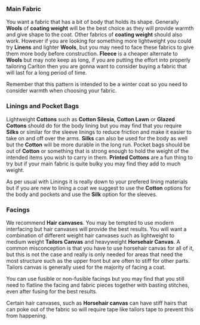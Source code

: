 ### Main Fabric

You want a fabric that has a bit of body that holds its shape. Generally **Wools** of **coating weight** will be the best choice as they will provide warmth and give shape to the coat. Other fabrics of **coating weight** should also work. However if you are looking for something more lightweight you could try **Linens** and lighter **Wools**, but you may need to face these fabrics to give them more body before construction. **Fleece** is a cheaper alternate to **Wools** but may note keep as long, if you are putting the effort into properly tailoring Carlton then you are gonna want to consider buying a fabric that will last for a long period of time.

<Note>

Remember that this pattern is intended to be a winter coat so you need to consider warmth when choosing your fabric.

</Note>

### Linings and Pocket Bags

Lightweight **Cottons** such as **Cotton Silesia**, **Cotton Lawn** or **Glazed Cottons** should do for the body lining but you may find that you require **Silks** or similar for the sleeve linings to reduce friction and make it easier to take on and off over the arms. **Silks** can also be used for the body as well but the **Cotton** will be more durable in the long run. Pocket bags should be out of **Cotton** or something that is strong enough to hold the weight of the intended items you wish to carry in them. **Printed Cottons** are a fun thing to try but if your main fabric is quite bulky you may find they add to much weight. 


<Tip>

As per usual with Linings it is really down to your prefered lining materials but if you are new to lining a coat we suggest to use the **Cotton** options for the body and pockets and use the **Silk** option for the sleeves.

</Tip>

### Facings

We recommend **Hair canvases**. You may be tempted to use modern interfacing but hair canvases will provide the best results. You will want a combination of different weight hair canvases such as lightweight to medium weight **Tailors Canvas** and heavyweight **Horsehair Canvas**.
A common misconception is that you have to use horsehair canvas for all of it, but this is not the case and really is only needed for areas that need the most structure such as the upper front but are often to stiff for other parts. Tailors canvas is generally used for the majority of facing a coat.

<Tip>

You can use fusible or non-fusible facings but you may find that you still need to flatline the facing and fabric pieces together with basting stitches, even after fusing for the best results.

</Tip>

<Note>

Certain hair canvases, such as **Horsehair canvas** can have stiff hairs that can poke out of the fabric so will require tape like tailors tape to prevent this from happening.

</Note>
